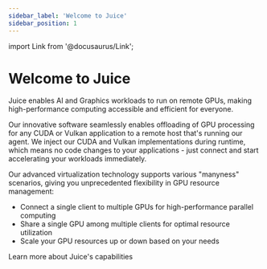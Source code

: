 ```yaml
---
sidebar_label: 'Welcome to Juice'
sidebar_position: 1
---
```


import Link from '@docusaurus/Link';

# Welcome to Juice

Juice enables AI and Graphics workloads to run on remote GPUs, making high-performance computing accessible and efficient for everyone.

Our innovative software seamlessly enables offloading of GPU processing for any CUDA or Vulkan application to a remote host that's running our agent. We inject our CUDA and Vulkan implementations during runtime, which means no code changes to your applications - just connect and start accelerating your workloads immediately.

Our advanced virtualization technology supports various "manyness" scenarios, giving you unprecedented flexibility in GPU resource management:
- Connect a single client to multiple GPUs for high-performance parallel computing
- Share a single GPU among multiple clients for optimal resource utilization
- Scale your GPU resources up or down based on your needs

<Link className="button button--primary" to="https://www.juicelabs.co/">Learn more about Juice's capabilities</Link>
